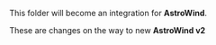This folder will become an integration for **AstroWind**.

These are changes on the way to new **AstroWind v2**
